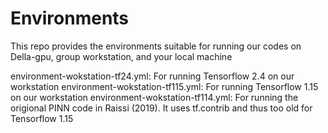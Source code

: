 # Environments
This repo provides the environments suitable for running our codes on Della-gpu, group workstation, and your local machine


environment-wokstation-tf24.yml: For running Tensorflow 2.4 on our workstation
environment-wokstation-tf115.yml: For running Tensorflow 1.15 on our workstation
environment-wokstation-tf114.yml: For running the origional PINN code in Raissi (2019). It uses tf.contrib and thus too old for Tensorflow 1.15
